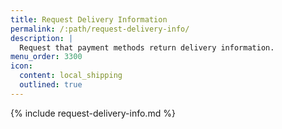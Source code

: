 ```yaml
---
title: Request Delivery Information
permalink: /:path/request-delivery-info/
description: |
  Request that payment methods return delivery information.
menu_order: 3300
icon:
  content: local_shipping
  outlined: true
---
```


{% include request-delivery-info.md %}
